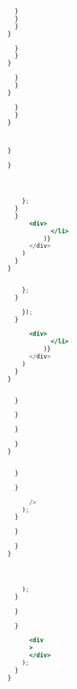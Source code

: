 ---
---



``` jsx
```





``` jsx
  }
  }
  }
}
```


``` jsx
  }
  }
}
```


``` jsx
  }
  }
}
```

>


``` jsx
  }
  }
}
```

>






``` js
```

``` js
```






``` jsx
}
```


``` jsx
}
```



``` jsx
```


``` jsx
```


``` jsx

    };
  }
  }
      <div>
            </li>
          )}
      </div>
    )
  }
}
```



``` jsx

    };
  }

    });
  }

      <div>
            </li>
          )}
      </div>
    )
  }
}
```





>



``` jsx

  }

  }

  }

  }
}
```



``` jsx

  }

  }

      />
    );
  }

  }

  }
}
```



>

``` jsx



    );
  }

  }

  }

      <div
      >
      </div>
    );
  }
}
```


